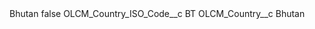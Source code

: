 <?xml version="1.0" encoding="UTF-8"?>
<CustomMetadata xmlns="http://soap.sforce.com/2006/04/metadata" xmlns:xsi="http://www.w3.org/2001/XMLSchema-instance" xmlns:xsd="http://www.w3.org/2001/XMLSchema">
    <label>Bhutan</label>
    <protected>false</protected>
    <values>
        <field>OLCM_Country_ISO_Code__c</field>
        <value xsi:type="xsd:string">BT</value>
    </values>
    <values>
        <field>OLCM_Country__c</field>
        <value xsi:type="xsd:string">Bhutan</value>
    </values>
</CustomMetadata>

